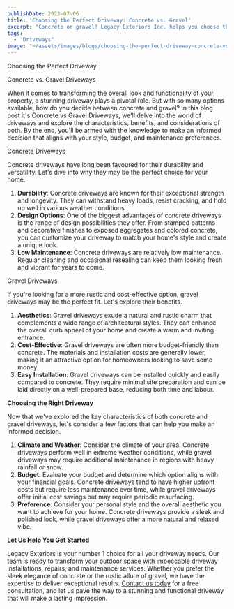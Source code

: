 ```yaml
---
publishDate: 2023-07-06
title: 'Choosing the Perfect Driveway: Concrete vs. Gravel'
excerpt: "Concrete or gravel? Legacy Exteriors Inc. helps you choose the perfect driveway. Compare durability, design options, and cost-effectiveness to make the right choice for your budget and style."
tags:
  - "Driveways"
image: '~/assets/images/blogs/choosing-the-perfect-driveway-concrete-vs-gravel/choosing-the-perfect-driveway-main.png'
---
```


Choosing the Perfect Driveway

Concrete vs. Gravel Driveways

When it comes to transforming the overall look and functionality of your property, a stunning driveway plays a pivotal role. But with so many options available, how do you decide between concrete and gravel? In this blog post it's Concrete vs Gravel Driveways, we'll delve into the world of driveways and explore the characteristics, benefits, and considerations of both. By the end, you'll be armed with the knowledge to make an informed decision that aligns with your style, budget, and maintenance preferences.

Concrete Driveways

Concrete driveways have long been favoured for their durability and versatility. Let's dive into why they may be the perfect choice for your home.

1. **Durability**: Concrete driveways are known for their exceptional strength and longevity. They can withstand heavy loads, resist cracking, and hold up well in various weather conditions.
2. **Design Options**: One of the biggest advantages of concrete driveways is the range of design possibilities they offer. From stamped patterns and decorative finishes to exposed aggregates and colored concrete, you can customize your driveway to match your home's style and create a unique look.
3. **Low Maintenance**: Concrete driveways are relatively low maintenance. Regular cleaning and occasional resealing can keep them looking fresh and vibrant for years to come.

Gravel Driveways

If you're looking for a more rustic and cost-effective option, gravel driveways may be the perfect fit. Let's explore their benefits.

1. **Aesthetics**: Gravel driveways exude a natural and rustic charm that complements a wide range of architectural styles. They can enhance the overall curb appeal of your home and create a warm and inviting entrance.
2. **Cost-Effective**: Gravel driveways are often more budget-friendly than concrete. The materials and installation costs are generally lower, making it an attractive option for homeowners looking to save some money.
3. **Easy Installation**: Gravel driveways can be installed quickly and easily compared to concrete. They require minimal site preparation and can be laid directly on a well-prepared base, reducing both time and labour.

**Choosing the Right Driveway**

Now that we've explored the key characteristics of both concrete and gravel driveways, let's consider a few factors that can help you make an informed decision.

1. **Climate and Weather**: Consider the climate of your area. Concrete driveways perform well in extreme weather conditions, while gravel driveways may require additional maintenance in regions with heavy rainfall or snow.
2. **Budget**: Evaluate your budget and determine which option aligns with your financial goals. Concrete driveways tend to have higher upfront costs but require less maintenance over time, while gravel driveways offer initial cost savings but may require periodic resurfacing.
3. **Preference**: Consider your personal style and the overall aesthetic you want to achieve for your home. Concrete driveways provide a sleek and polished look, while gravel driveways offer a more natural and relaxed vibe.

**Let Us Help You Get Started**

Legacy Exteriors is your number 1 choice for all your driveway needs. Our team is ready to transform your outdoor space with impeccable driveway installations, repairs, and maintenance services. Whether you prefer the sleek elegance of concrete or the rustic allure of gravel, we have the expertise to deliver exceptional results. [Contact us today](/contact) for a free consultation, and let us pave the way to a stunning and functional driveway that will make a lasting impression.
